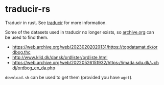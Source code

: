 # traducir-rs

Traducir in rust. See [traducir](https://github.com/jehaj/traducir) for more information.

Some of the datasets used in traducir no longer exists, so [archive.org](https://archive.org/) can be used to find them.

- https://web.archive.org/web/20230202020131/https://topdatamat.dk/ordbog.thc
- http://www.klid.dk/dansk/ordlister/ordliste.html
- https://web.archive.org/web/20220526151932/https://imada.sdu.dk/~chdj/ordbog_en_da.php

`download.sh` can be used to get them (provided you have `wget`).
